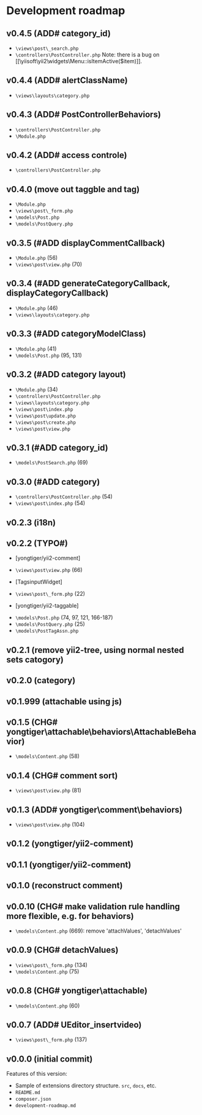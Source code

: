 # Development roadmap

## v0.4.5 (ADD# category_id)

* `\views\post\_search.php`
* `\controllers\PostController.php`
Note: there is a bug on [[\yiisoft\yii2\widgets\Menu::isItemActive($item)]].


## v0.4.4 (ADD# alertClassName)

* `\views\layouts\category.php`


## v0.4.3 (ADD# PostControllerBehaviors)

* `\controllers\PostController.php`
* `\Module.php`


## v0.4.2 (ADD# access controle)

* `\controllers\PostController.php`


## v0.4.0 (move out taggble and tag)

* `\Module.php`
* `\views\post\_form.php`
* `\models\Post.php`
* `\models\PostQuery.php`


## v0.3.5 (#ADD displayCommentCallback)

* `\Module.php` (56)
* `\views\post\view.php` (70)


## v0.3.4 (#ADD generateCategoryCallback, displayCategoryCallback)

* `\Module.php` (46)
* `\views\layouts\category.php`


## v0.3.3 (#ADD categoryModelClass)

* `\Module.php` (41)
* `\models\Post.php` (95, 131)


## v0.3.2 (#ADD category layout)

* `\Module.php` (34)
* `\controllers\PostController.php`
* `\views\layouts\category.php`
* `\views\post\index.php`
* `\views\post\update.php`
* `\views\post\create.php`
* `\views\post\view.php`


## v0.3.1 (#ADD category_id)

* `\models\PostSearch.php` (69)


## v0.3.0 (#ADD category)

* `\controllers\PostController.php` (54)
* `\views\post\index.php` (54)


## v0.2.3 (i18n)


## v0.2.2 (TYPO#)

* [yongtiger/yii2-comment]
- `\views\post\view.php` (66)

* [TagsinputWidget]
- `\views\post\_form.php` (22)

* [yongtiger/yii2-taggable]
- `\models\Post.php` (74, 97, 121, 166-187)
- `\models\PostQuery.php` (25)
- `\models\PostTagAssn.php`


## v0.2.1 (remove yii2-tree, using normal nested sets catogory)


## v0.2.0 (category)


## v0.1.999 (attachable using js)


## v0.1.5 (CHG# yongtiger\attachable\behaviors\AttachableBehavior)

* `\models\Content.php` (58)


## v0.1.4 (CHG# comment sort)

* `\views\post\view.php` (81)


## v0.1.3 (ADD# yongtiger\comment\behaviors)

* `\views\post\view.php` (104)


## v0.1.2 (yongtiger/yii2-comment)


## v0.1.1 (yongtiger/yii2-comment)


## v0.1.0 (reconstruct comment)


## v0.0.10 (CHG# make validation rule handling more flexible, e.g. for behaviors)

* `\models\Content.php` (669): remove 'attachValues', 'detachValues'


## v0.0.9 (CHG# detachValues)

* `\views\post\_form.php` (134)
* `\models\Content.php` (75)


## v0.0.8 (CHG# yongtiger\attachable)

* `\models\Content.php` (60)


## v0.0.7 (ADD# UEditor_insertvideo)

* `\views\post\_form.php` (137)


## v0.0.0 (initial commit)

Features of this version:

* Sample of extensions directory structure. `src`, `docs`, etc.
* `README.md`
* `composer.json`
* `development-roadmap.md`
